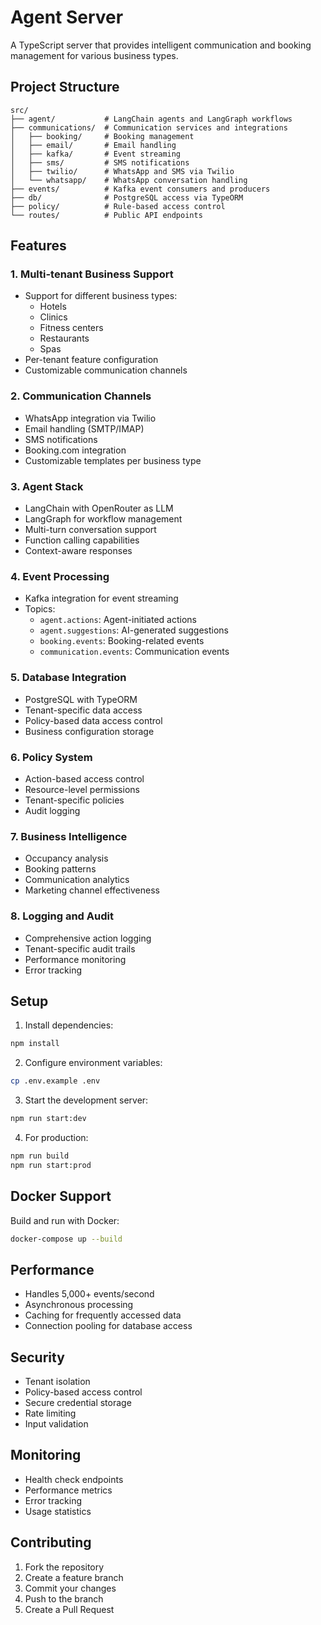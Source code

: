# Agent Server

A TypeScript server that provides intelligent communication and booking management for various business types.

## Project Structure

```
src/
├── agent/           # LangChain agents and LangGraph workflows
├── communications/  # Communication services and integrations
│   ├── booking/     # Booking management
│   ├── email/       # Email handling
│   ├── kafka/       # Event streaming
│   ├── sms/         # SMS notifications
│   ├── twilio/      # WhatsApp and SMS via Twilio
│   └── whatsapp/    # WhatsApp conversation handling
├── events/          # Kafka event consumers and producers
├── db/              # PostgreSQL access via TypeORM
├── policy/          # Rule-based access control
└── routes/          # Public API endpoints
```

## Features

### 1. Multi-tenant Business Support
- Support for different business types:
  - Hotels
  - Clinics
  - Fitness centers
  - Restaurants
  - Spas
- Per-tenant feature configuration
- Customizable communication channels

### 2. Communication Channels
- WhatsApp integration via Twilio
- Email handling (SMTP/IMAP)
- SMS notifications
- Booking.com integration
- Customizable templates per business type

### 3. Agent Stack
- LangChain with OpenRouter as LLM
- LangGraph for workflow management
- Multi-turn conversation support
- Function calling capabilities
- Context-aware responses

### 4. Event Processing
- Kafka integration for event streaming
- Topics:
  - `agent.actions`: Agent-initiated actions
  - `agent.suggestions`: AI-generated suggestions
  - `booking.events`: Booking-related events
  - `communication.events`: Communication events

### 5. Database Integration
- PostgreSQL with TypeORM
- Tenant-specific data access
- Policy-based data access control
- Business configuration storage

### 6. Policy System
- Action-based access control
- Resource-level permissions
- Tenant-specific policies
- Audit logging

### 7. Business Intelligence
- Occupancy analysis
- Booking patterns
- Communication analytics
- Marketing channel effectiveness

### 8. Logging and Audit
- Comprehensive action logging
- Tenant-specific audit trails
- Performance monitoring
- Error tracking

## Setup

1. Install dependencies:
```bash
npm install
```

2. Configure environment variables:
```bash
cp .env.example .env
```

3. Start the development server:
```bash
npm run start:dev
```

4. For production:
```bash
npm run build
npm run start:prod
```

## Docker Support

Build and run with Docker:
```bash
docker-compose up --build
```

## Performance

- Handles 5,000+ events/second
- Asynchronous processing
- Caching for frequently accessed data
- Connection pooling for database access

## Security

- Tenant isolation
- Policy-based access control
- Secure credential storage
- Rate limiting
- Input validation

## Monitoring

- Health check endpoints
- Performance metrics
- Error tracking
- Usage statistics

## Contributing

1. Fork the repository
2. Create a feature branch
3. Commit your changes
4. Push to the branch
5. Create a Pull Request